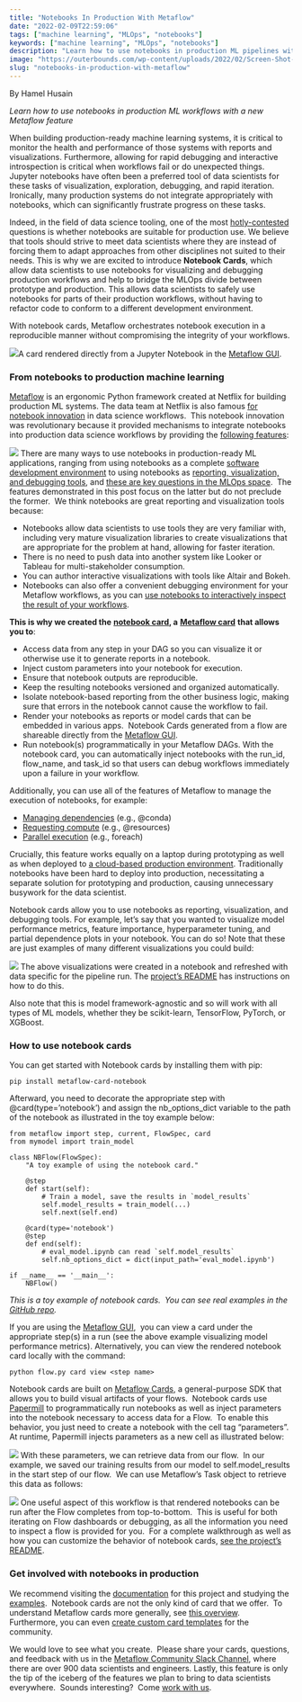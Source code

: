 ```yaml
---
title: "Notebooks In Production With Metaflow"
date: "2022-02-09T22:59:06"
tags: ["machine learning", "MLOps", "notebooks"]
keywords: ["machine learning", "MLOps", "notebooks"]
description: "Learn how to use notebooks in production ML pipelines with a new Metaflow feature. This is model framework-agnostic and so will work with all types of ML models, whether they be scikit-learn, TensorFlow, PyTorch, or XGBoost."
image: "https://outerbounds.com/wp-content/uploads/2022/02/Screen-Shot-2022-02-09-at-12.45.20-pm-1024x525.png"
slug: "notebooks-in-production-with-metaflow"
---
```



By Hamel Husain


*Learn how to use notebooks in production ML workflows with a new Metaflow feature*


When building production-ready machine learning systems, it is critical to monitor the health and performance of those systems with reports and visualizations. Furthermore, allowing for rapid debugging and interactive introspection is critical when workflows fail or do unexpected things. Jupyter notebooks have often been a preferred tool of data scientists for these tasks of visualization, exploration, debugging, and rapid iteration.  Ironically, many production systems do not integrate appropriately with notebooks, which can significantly frustrate progress on these tasks.


Indeed, in the field of data science tooling, one of the most [hotly-contested](https://mlops.community/jupyter-notebooks-in-production/) questions is whether notebooks are suitable for production use. We believe that tools should strive to meet data scientists where they are instead of forcing them to adapt approaches from other disciplines not suited to their needs. This is why we are excited to introduce **Notebook Cards**, which allow data scientists to use notebooks for visualizing and debugging production workflows and help to bridge the MLOps divide between prototype and production. This allows data scientists to safely use notebooks for parts of their production workflows, without having to refactor code to conform to a different development environment. 


With notebook cards, Metaflow orchestrates notebook execution in a reproducible manner without compromising the integrity of your workflows.


![](_notebooks-in-production-with-metaflow_data/0_img)A card rendered directly from a Jupyter Notebook in the [Metaflow GUI](https://netflixtechblog.com/open-sourcing-a-monitoring-gui-for-metaflow-75ff465f0d60).

### From notebooks to production machine learning


[Metaflow](https://docs.metaflow.org/) is an ergonomic Python framework created at Netflix for building production ML systems. The data team at Netflix is also famous [for notebook innovation](https://netflixtechblog.com/notebook-innovation-591ee3221233) in data science workflows.  This notebook innovation was revolutionary because it provided mechanisms to integrate notebooks into production data science workflows by providing the [following features](https://netflixtechblog.com/scheduling-notebooks-348e6c14cfd6):


![](_notebooks-in-production-with-metaflow_data/1_img)
There are many ways to use notebooks in production-ready ML applications, ranging from using notebooks as a complete [software development environment](https://nbdev.fast.ai/) to using notebooks as [reporting, visualization, and debugging tools](https://netflixtechblog.com/scheduling-notebooks-348e6c14cfd6), and [these are key questions in the MLOps space](https://outerbounds.com/blog/mlops-vs-devops/).  The features demonstrated in this post focus on the latter but do not preclude the former.  We think notebooks are great reporting and visualization tools because:


* Notebooks allow data scientists to use tools they are very familiar with, including very mature visualization libraries to create visualizations that are appropriate for the problem at hand, allowing for faster iteration.
* There is no need to push data into another system like Looker or Tableau for multi-stakeholder consumption.
* You can author interactive visualizations with tools like Altair and Bokeh.
* Notebooks can also offer a convenient debugging environment for your Metaflow workflows, as you can [use notebooks to interactively inspect the result of your workflows](https://docs.metaflow.org/metaflow/debugging#inspecting-data-with-a-notebook).


**This is why we created the** [**notebook card**](https://github.com/outerbounds/metaflow-card-notebook)**, a** [**Metaflow card**](https://outerbounds.com/blog/integrating-pythonic-visual-reports-into-ml-pipelines/) **that allows you to**:


* Access data from any step in your DAG so you can visualize it or otherwise use it to generate reports in a notebook.
* Inject custom parameters into your notebook for execution.
* Ensure that notebook outputs are reproducible.
* Keep the resulting notebooks versioned and organized automatically.
* Isolate notebook-based reporting from the other business logic, making sure that errors in the notebook cannot cause the workflow to fail.
* Render your notebooks as reports or model cards that can be embedded in various apps.  Notebook Cards generated from a flow are shareable directly from the [Metaflow GUI](https://netflixtechblog.com/open-sourcing-a-monitoring-gui-for-metaflow-75ff465f0d60).
* Run notebook(s) programmatically in your Metaflow DAGs. With the notebook card, you can automatically inject notebooks with the run\_id, flow\_name, and task\_id so that users can debug workflows immediately upon a failure in your workflow.


Additionally, you can use all of the features of Metaflow to manage the execution of notebooks, for example:


* [Managing dependencies](https://docs.metaflow.org/metaflow/dependencies) (e.g., @conda)
* [Requesting compute](https://docs.metaflow.org/metaflow/scaling) (e.g., @resources)
* [Parallel execution](https://docs.metaflow.org/metaflow/basics#foreach) (e.g., foreach)


Crucially, this feature works equally on a laptop during prototyping as well as when deployed to [a cloud-based production environment](https://docs.metaflow.org/going-to-production-with-metaflow/scheduling-metaflow-flows). Traditionally notebooks have been hard to deploy into production, necessitating a separate solution for prototyping and production, causing unnecessary busywork for the data scientist.  


Notebook cards allow you to use notebooks as reporting, visualization, and debugging tools. For example, let’s say that you wanted to visualize model performance metrics, feature importance, hyperparameter tuning, and partial dependence plots in your notebook. You can do so! Note that these are just examples of many different visualizations you could build:


![](_notebooks-in-production-with-metaflow_data/2_img)
The above visualizations were created in a notebook and refreshed with data specific for the pipeline run. The [project’s README](https://github.com/outerbounds/metaflow-card-notebook) has instructions on how to do this.


Also note that this is model framework-agnostic and so will work with all types of ML models, whether they be scikit-learn, TensorFlow, PyTorch, or XGBoost.


### How to use notebook cards


You can get started with Notebook cards by installing them with pip:



```
pip install metaflow-card-notebook
```

Afterward, you need to decorate the appropriate step with @card(type=’notebook’) and assign the nb\_options\_dict variable to the path of the notebook as illustrated in the toy example below:



```
from metaflow import step, current, FlowSpec, card
from mymodel import train_model

class NBFlow(FlowSpec):
    "A toy example of using the notebook card."

    @step
    def start(self):
        # Train a model, save the results in `model_results`
        self.model_results = train_model(...)
        self.next(self.end)

    @card(type='notebook')
    @step
    def end(self):
        # eval_model.ipynb can read `self.model_results`
        self.nb_options_dict = dict(input_path='eval_model.ipynb')

if __name__ == '__main__':
    NBFlow()

```

*This is a toy example of notebook cards.  You can see real examples in the* [*GitHub repo*](https://github.com/outerbounds/metaflow-card-notebook)*.*


If you are using the [Metaflow GUI](https://netflixtechblog.com/open-sourcing-a-monitoring-gui-for-metaflow-75ff465f0d60),  you can view a card under the appropriate step(s) in a run (see the above example visualizing model performance metrics). Alternatively, you can view the rendered notebook card locally with the command:



```
python flow.py card view <step name>
```

Notebook cards are built on [Metaflow Cards](https://docs.metaflow.org/metaflow/visualizing-results), a general-purpose SDK that allows you to build visual artifacts of your flows.  Notebook cards use [Papermill](https://papermill.readthedocs.io/en/latest/index.html) to programmatically run notebooks as well as inject parameters into the notebook necessary to access data for a Flow.  To enable this behavior, you just need to create a notebook with the cell tag “parameters”.  At runtime, Papermill injects parameters as a new cell as illustrated below:


![](_notebooks-in-production-with-metaflow_data/3_img)
With these parameters, we can retrieve data from our flow.  In our example, we saved our training results from our model to self.model\_results in the start step of our flow.  We can use Metaflow’s Task object to retrieve this data as follows:


![](_notebooks-in-production-with-metaflow_data/4_img)
One useful aspect of this workflow is that rendered notebooks can be run after the Flow completes from top-to-bottom.  This is useful for both iterating on Flow dashboards or debugging, as all the information you need to inspect a flow is provided for you.  For a complete walkthrough as well as how you can customize the behavior of notebook cards, [see the project’s README](https://github.com/outerbounds/metaflow-card-notebook).


### Get involved with notebooks in production


We recommend visiting the [documentation](https://github.com/outerbounds/metaflow-card-notebook) for this project and studying the [examples](https://github.com/outerbounds/metaflow-card-notebook/tree/main/examples).  Notebook cards are not the only kind of card that we offer.  To understand Metaflow cards more generally, see [this overview](https://docs.metaflow.org/metaflow/visualizing-results).   Furthermore, you can even [create custom card templates](https://docs.metaflow.org/metaflow/visualizing-results/advanced-shareable-cards-with-card-templates) for the community.


We would love to see what you create.  Please share your cards, questions, and feedback with us in the [Metaflow Community Slack Channel](http://slack.outerbounds.co), where there are over 900 data scientists and engineers. Lastly, this feature is only the tip of the iceberg of the features we plan to bring to data scientists everywhere.  Sounds interesting?  Come [work with us](https://outerbounds.com/workwithus/).


